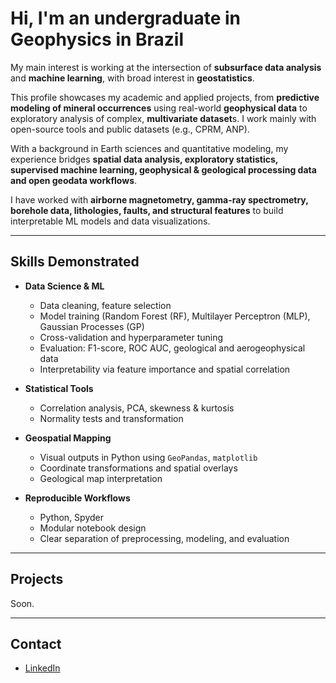 
# Hi, I'm an undergraduate in Geophysics in Brazil

My main interest is working at the intersection of **subsurface data analysis** and **machine learning**, with broad interest in **geostatistics**.

This profile showcases my academic and applied projects, from **predictive modeling of mineral occurrences** using real-world **geophysical data** to exploratory analysis of complex, **multivariate dataset**s. I work mainly with open-source tools and public datasets (e.g., CPRM, ANP).

With a background in Earth sciences and quantitative modeling, my experience bridges **spatial data analysis, exploratory statistics, supervised machine learning, geophysical & geological processing data and open geodata workflows**.

I have worked with **airborne magnetometry, gamma-ray spectrometry, borehole data, lithologies, faults, and structural features** to build interpretable ML models and data visualizations.

---

## Skills Demonstrated

- **Data Science & ML**
  - Data cleaning, feature selection
  - Model training (Random Forest (RF),  Multilayer Perceptron (MLP), Gaussian Processes (GP)
  - Cross-validation and hyperparameter tuning
  - Evaluation: F1-score, ROC AUC, geological and aerogeophysical data
  - Interpretability via feature importance and spatial correlation

- **Statistical Tools**
  - Correlation analysis, PCA, skewness & kurtosis
  - Normality tests and transformation

- **Geospatial Mapping**
  - Visual outputs in Python using `GeoPandas`, `matplotlib`
  - Coordinate transformations and spatial overlays
  - Geological map interpretation

- **Reproducible Workflows**
  - Python, Spyder
  - Modular notebook design
  - Clear separation of preprocessing, modeling, and evaluation

---

## Projects

Soon.

---

## Contact

- [LinkedIn](https://linkedin.com/in/seuusuario)

